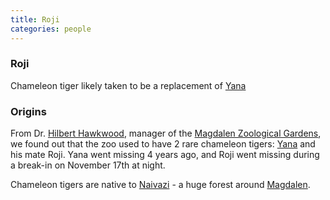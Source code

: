 ```yaml
---
title: Roji
categories: people
---
```


### Roji

Chameleon tiger likely taken to be a replacement of [Yana](Yana) 

### Origins

From Dr. [Hilbert Hawkwood](HilbertHawkwood), manager of the [Magdalen Zoological Gardens](MagdalenZoologicalGardens), we found out that the zoo used to have 2 rare chameleon tigers: [Yana](Yana) and his mate Roji. Yana went missing 4 years ago, and Roji went missing during a break-in on November 17th at night. 

Chameleon tigers are native to [Naivazi](Naivazi) - a huge forest around [Magdalen](Magdalen).
